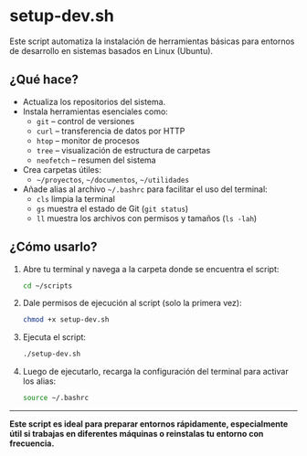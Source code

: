 # setup-dev.sh

Este script automatiza la instalación de herramientas básicas para entornos de desarrollo en sistemas basados en Linux (Ubuntu).

## ¿Qué hace?

- Actualiza los repositorios del sistema.
- Instala herramientas esenciales como:
  - `git` – control de versiones
  - `curl` – transferencia de datos por HTTP
  - `htop` – monitor de procesos
  - `tree` – visualización de estructura de carpetas
  - `neofetch` – resumen del sistema
- Crea carpetas útiles:
  - `~/proyectos`, `~/documentos`, `~/utilidades`
- Añade alias al archivo `~/.bashrc` para facilitar el uso del terminal:
  - `cls` limpia la terminal
  - `gs` muestra el estado de Git (`git status`)
  - `ll` muestra los archivos con permisos y tamaños (`ls -lah`)

## ¿Cómo usarlo?

1. Abre tu terminal y navega a la carpeta donde se encuentra el script:

   ```bash
   cd ~/scripts
   ```

2. Dale permisos de ejecución al script (solo la primera vez):

   ```bash
   chmod +x setup-dev.sh
   ```

3. Ejecuta el script:

   ```bash
   ./setup-dev.sh
   ```

4. Luego de ejecutarlo, recarga la configuración del terminal para activar los alias:

   ```bash
   source ~/.bashrc
   ```

---

**Este script es ideal para preparar entornos rápidamente, especialmente útil si trabajas en diferentes máquinas o reinstalas tu entorno con frecuencia.**

